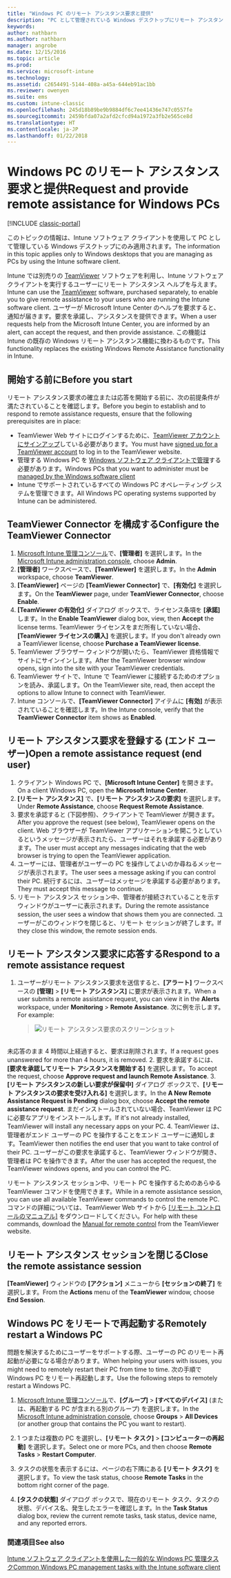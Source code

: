 ```yaml
---
title: "Windows PC のリモート アシスタンス要求と提供"
description: "PC として管理されている Windows デスクトップにリモート アシスタントを提供し、PC をリモートで起動するためにエンドユーザーまたは IT 監理者が行う手順について説明します。"
keywords: 
author: nathbarn
ms.author: nathbarn
manager: angrobe
ms.date: 12/15/2016
ms.topic: article
ms.prod: 
ms.service: microsoft-intune
ms.technology: 
ms.assetid: c2654491-5144-408a-a45a-644eb91ac1bb
ms.reviewer: owenyen
ms.suite: ems
ms.custom: intune-classic
ms.openlocfilehash: 245d18b89be9b9884df6c7ee41436e747c0557fe
ms.sourcegitcommit: 2459bfda07a2afd2cfcd94a1972a3fb2e565ce8d
ms.translationtype: HT
ms.contentlocale: ja-JP
ms.lasthandoff: 01/22/2018
---
```

# <a name="request-and-provide-remote-assistance-for-windows-pcs"></a><span data-ttu-id="62b84-103">Windows PC のリモート アシスタンス要求と提供</span><span class="sxs-lookup"><span data-stu-id="62b84-103">Request and provide remote assistance for Windows PCs</span></span>

[!INCLUDE [classic-portal](../includes/classic-portal.md)]

<span data-ttu-id="62b84-104">このトピックの情報は、Intune ソフトウェア クライアントを使用して PC として管理している Windows デスクトップにのみ適用されます。</span><span class="sxs-lookup"><span data-stu-id="62b84-104">The information in this topic applies only to Windows desktops that you are managing as PCs by using the Intune software client.</span></span>

<span data-ttu-id="62b84-105">Intune では別売りの [TeamViewer](https://www.teamviewer.com) ソフトウェアを利用し、Intune ソフトウェア クライアントを実行するユーザーにリモート アシスタンス ヘルプを与えます。</span><span class="sxs-lookup"><span data-stu-id="62b84-105">Intune can use the [TeamViewer](https://www.teamviewer.com) software, purchased separately, to enable you to give remote assistance to your users who are running the Intune software client.</span></span> <span data-ttu-id="62b84-106">ユーザーが Microsoft Intune Center のヘルプを要求すると、通知が届きます。要求を承諾し、アシスタンスを提供できます。</span><span class="sxs-lookup"><span data-stu-id="62b84-106">When a user requests help from the Microsoft Intune Center, you are informed by an alert, can accept the request, and then provide assistance.</span></span> <span data-ttu-id="62b84-107">この機能は Intune の既存の Windows リモート アシスタンス機能に換わるものです。</span><span class="sxs-lookup"><span data-stu-id="62b84-107">This functionality replaces the existing Windows Remote Assistance functionality in Intune.</span></span>


## <a name="before-you-start"></a><span data-ttu-id="62b84-108">開始する前に</span><span class="sxs-lookup"><span data-stu-id="62b84-108">Before you start</span></span>

<span data-ttu-id="62b84-109">リモート アシスタンス要求の確立または応答を開始する前に、次の前提条件が満たされていることを確認します。</span><span class="sxs-lookup"><span data-stu-id="62b84-109">Before you begin to establish and to respond to remote assistance requests, ensure that the following prerequisites are in place:</span></span>

- <span data-ttu-id="62b84-110">TeamViewer Web サイトにログインするために、[TeamViewer アカウントにサインアップ](https://login.teamviewer.com/LogOn#register)している必要があります。</span><span class="sxs-lookup"><span data-stu-id="62b84-110">You must have [signed up for a TeamViewer account](https://login.teamviewer.com/LogOn#register) to log in to the TeamViewer website.</span></span>
- <span data-ttu-id="62b84-111">管理する Windows PC を [Windows ソフトウェア クライアントで管理](manage-windows-pcs-with-microsoft-intune.md)する必要があります。</span><span class="sxs-lookup"><span data-stu-id="62b84-111">Windows PCs that you want to administer must be [managed by the Windows software client](manage-windows-pcs-with-microsoft-intune.md)</span></span>
- <span data-ttu-id="62b84-112">Intune でサポートされているすべての Windows PC オペレーティング システムを管理できます。</span><span class="sxs-lookup"><span data-stu-id="62b84-112">All Windows PC operating systems supported by Intune can be administered.</span></span>

## <a name="configure-the-teamviewer-connector"></a><span data-ttu-id="62b84-113">TeamViewer Connector を構成する</span><span class="sxs-lookup"><span data-stu-id="62b84-113">Configure the TeamViewer Connector</span></span>

1. <span data-ttu-id="62b84-114">[Microsoft Intune 管理コンソール](https://manage.microsoft.com)で、**[管理者]** を選択します。</span><span class="sxs-lookup"><span data-stu-id="62b84-114">In the [Microsoft Intune administration console](https://manage.microsoft.com), choose **Admin**.</span></span>
2. <span data-ttu-id="62b84-115">**[管理者]** ワークスペースで、**[TeamViewer]** を選択します。</span><span class="sxs-lookup"><span data-stu-id="62b84-115">In the **Admin** workspace, choose **TeamViewer**.</span></span>
3. <span data-ttu-id="62b84-116">**[TeamViewer]** ページの **[TeamViewer Connector]** で、**[有効化]** を選択します。</span><span class="sxs-lookup"><span data-stu-id="62b84-116">On the **TeamViewer** page, under **TeamViewer Connector**, choose **Enable**.</span></span>
4. <span data-ttu-id="62b84-117">**[TeamViewer の有効化]** ダイアログ ボックスで、ライセンス条項を **[承諾]** します。</span><span class="sxs-lookup"><span data-stu-id="62b84-117">In the **Enable TeamViewer** dialog box, view, then **Accept** the license terms.</span></span> <span data-ttu-id="62b84-118">TeamViewer ライセンスをまだ所有していない場合、**[TeamViewer ライセンスの購入]** を選択します。</span><span class="sxs-lookup"><span data-stu-id="62b84-118">If you don't already own a TeamViewer license, choose **Purchase a TeamViewer license**.</span></span>
5. <span data-ttu-id="62b84-119">TeamViewer ブラウザー ウィンドウが開いたら、TeamViewer 資格情報でサイトにサインインします。</span><span class="sxs-lookup"><span data-stu-id="62b84-119">After the TeamViewer browser window opens, sign into the site with your TeamViewer credentials.</span></span>
6. <span data-ttu-id="62b84-120">TeamViewer サイトで、Intune で TeamViewer に接続するためのオプションを読み、承諾します。</span><span class="sxs-lookup"><span data-stu-id="62b84-120">On the TeamViewer site, read, then accept the options to allow Intune to connect with TeamViewer.</span></span>
7. <span data-ttu-id="62b84-121">Intune コンソールで、**[TeamViewer Connector]** アイテムに **[有効]** が表示されていることを確認します。</span><span class="sxs-lookup"><span data-stu-id="62b84-121">In the Intune console, verify that the **TeamViewer Connector** item shows as **Enabled**.</span></span>


## <a name="open-a-remote-assistance-request-end-user"></a><span data-ttu-id="62b84-122">リモート アシスタンス要求を登録する (エンド ユーザー)</span><span class="sxs-lookup"><span data-stu-id="62b84-122">Open a remote assistance request (end user)</span></span>

1. <span data-ttu-id="62b84-123">クライアント Windows PC で、**[Microsoft Intune Center]** を開きます。</span><span class="sxs-lookup"><span data-stu-id="62b84-123">On a client Windows PC, open the **Microsoft Intune Center**.</span></span>
2. <span data-ttu-id="62b84-124">**[リモート アシスタンス]** で、**[リモート アシスタンスの要求]** を選択します。</span><span class="sxs-lookup"><span data-stu-id="62b84-124">Under **Remote Assistance**, choose **Request Remote Assistance**.</span></span>
3. <span data-ttu-id="62b84-125">要求を承認すると (下図参照)、クライアントで TeamViewer が開きます。</span><span class="sxs-lookup"><span data-stu-id="62b84-125">After you approve the request (see below), TeamViewer opens on the client.</span></span> <span data-ttu-id="62b84-126">Web ブラウザーが TeamViewer アプリケーションを開こうとしているというメッセージが表示されたら、ユーザーはそれを承諾する必要があります。</span><span class="sxs-lookup"><span data-stu-id="62b84-126">The user must accept any messages indicating that the web browser is trying to open the TeamViewer application.</span></span>
4. <span data-ttu-id="62b84-127">ユーザーには、管理者がユーザーの PC を操作してよいのか尋ねるメッセージが表示されます。</span><span class="sxs-lookup"><span data-stu-id="62b84-127">The user sees a message asking if you can control their PC.</span></span> <span data-ttu-id="62b84-128">続行するには、ユーザーはメッセージを承諾する必要があります。</span><span class="sxs-lookup"><span data-stu-id="62b84-128">They must accept this message to continue.</span></span>
5. <span data-ttu-id="62b84-129">リモート アシスタンス セッション中、管理者が接続されていることを示すウィンドウがユーザーに表示されます。</span><span class="sxs-lookup"><span data-stu-id="62b84-129">During the remote assistance session, the user sees a window that shows them you are connected.</span></span> <span data-ttu-id="62b84-130">ユーザーがこのウィンドウを閉じると、リモート セッションが終了します。</span><span class="sxs-lookup"><span data-stu-id="62b84-130">If they close this window, the remote session ends.</span></span>

## <a name="respond-to-a-remote-assistance-request"></a><span data-ttu-id="62b84-131">リモート アシスタンス要求に応答する</span><span class="sxs-lookup"><span data-stu-id="62b84-131">Respond to a remote assistance request</span></span>

1. <span data-ttu-id="62b84-132">ユーザーがリモート アシスタンス要求を送信すると、**[アラート]** ワークスペースの **[管理]**  >  **[リモート アシスタンス]** に要求が表示されます。</span><span class="sxs-lookup"><span data-stu-id="62b84-132">When a user submits a remote assistance request, you can view it in the **Alerts** workspace, under **Monitoring** > **Remote Assistance**.</span></span> <span data-ttu-id="62b84-133">次に例を示します。</span><span class="sxs-lookup"><span data-stu-id="62b84-133">For example:</span></span>
   > ![リモート アシスタンス要求のスクリーンショット](./media/team-viewer.png)

<br><span data-ttu-id="62b84-135">未応答のまま 4 時間以上経過すると、要求は削除されます。</span><span class="sxs-lookup"><span data-stu-id="62b84-135">If a request goes unanswered for more than 4 hours, it is removed.</span></span>
2. <span data-ttu-id="62b84-136">要求を承諾するには、**[要求を承認してリモート アシスタンスを開始する]** を選択します。</span><span class="sxs-lookup"><span data-stu-id="62b84-136">To accept the request, choose **Approve request and launch Remote Assistance**.</span></span>
3. <span data-ttu-id="62b84-137">**[リモート アシスタンスの新しい要求が保留中]** ダイアログ ボックスで、**[リモート アシスタンスの要求を受け入れる]** を選択します。</span><span class="sxs-lookup"><span data-stu-id="62b84-137">In the **A New Remote Assistance Request is Pending** dialog box, choose **Accept the remote assistance request**.</span></span> <span data-ttu-id="62b84-138">まだインストールされていない場合、TeamViewer は PC に必要なアプリをインストールします。</span><span class="sxs-lookup"><span data-stu-id="62b84-138">If it's not already installed, TeamViewer will install any necessary apps on your PC.</span></span>
4. <span data-ttu-id="62b84-139">TeamViewer は、管理者がエンド ユーザーの PC を操作することをエンド ユーザーに通知します。</span><span class="sxs-lookup"><span data-stu-id="62b84-139">TeamViewer then notifies the end user that you want to take control of their PC.</span></span> <span data-ttu-id="62b84-140">ユーザーがこの要求を承諾すると、TeamViewer ウィンドウが開き、管理者は PC を操作できます。</span><span class="sxs-lookup"><span data-stu-id="62b84-140">After the user has accepted the request, the TeamViewer windows opens, and you can control the PC.</span></span>

<span data-ttu-id="62b84-141">リモート アシスタンス セッション中、リモート PC を操作するためのあらゆる TeamViewer コマンドを使用できます。</span><span class="sxs-lookup"><span data-stu-id="62b84-141">While in a remote assistance session, you can use all available TeamViewer commands to control the remote PC.</span></span> <span data-ttu-id="62b84-142">コマンドの詳細については、TeamViewer Web サイトから [[リモート コントロールのマニュアル]](http://www.teamviewer.com/en/support/documents/) をダウンロードしてください。</span><span class="sxs-lookup"><span data-stu-id="62b84-142">For help with these commands, download the [Manual for remote control](http://www.teamviewer.com/en/support/documents/) from the TeamViewer website.</span></span>

## <a name="close-the-remote-assistance-session"></a><span data-ttu-id="62b84-143">リモート アシスタンス セッションを閉じる</span><span class="sxs-lookup"><span data-stu-id="62b84-143">Close the remote assistance session</span></span>

<span data-ttu-id="62b84-144">**[TeamViewer]** ウィンドウの **[アクション]** メニューから **[セッションの終了]** を選択します。</span><span class="sxs-lookup"><span data-stu-id="62b84-144">From the **Actions** menu of the **TeamViewer** window, choose **End Session**.</span></span>

## <a name="remotely-restart-a-windows-pc"></a><span data-ttu-id="62b84-145">Windows PC をリモートで再起動する</span><span class="sxs-lookup"><span data-stu-id="62b84-145">Remotely restart a Windows PC</span></span>
<span data-ttu-id="62b84-146">問題を解決するためにユーザーをサポートする際、ユーザーの PC のリモート再起動が必要になる場合があります。</span><span class="sxs-lookup"><span data-stu-id="62b84-146">When helping your users with issues, you might need to remotely restart their PC from time to time.</span></span> <span data-ttu-id="62b84-147">次の手順で Windows PC をリモート再起動します。</span><span class="sxs-lookup"><span data-stu-id="62b84-147">Use the following steps to remotely restart a Windows PC.</span></span>

1.  <span data-ttu-id="62b84-148">[Microsoft Intune 管理コンソール](https://manage.microsoft.com/)で、**[グループ]** &gt; **[すべてのデバイス]** (または、再起動する PC が含まれる別のグループ) を選択します。</span><span class="sxs-lookup"><span data-stu-id="62b84-148">In the [Microsoft Intune administration console](https://manage.microsoft.com/), choose **Groups** &gt; **All Devices** (or another group that contains the PC you want to restart).</span></span>

2.  <span data-ttu-id="62b84-149">1 つまたは複数の PC を選択し、**[リモート タスク]** &gt; **[コンピューターの再起動]** を選択します。</span><span class="sxs-lookup"><span data-stu-id="62b84-149">Select one or more PCs, and then choose **Remote Tasks** &gt; **Restart Computer**.</span></span>

3.  <span data-ttu-id="62b84-150">タスクの状態を表示するには、ページの右下隅にある **[リモート タスク]** を選択します。</span><span class="sxs-lookup"><span data-stu-id="62b84-150">To view the task status, choose **Remote Tasks** in the bottom right corner of the page.</span></span>

4.  <span data-ttu-id="62b84-151">**[タスクの状態]** ダイアログ ボックスで、現在のリモート タスク、タスクの状態、デバイス名、発生したエラーを確認します。</span><span class="sxs-lookup"><span data-stu-id="62b84-151">In the **Task Status** dialog box, review the current remote tasks, task status, device name, and any reported errors.</span></span>

### <a name="see-also"></a><span data-ttu-id="62b84-152">関連項目</span><span class="sxs-lookup"><span data-stu-id="62b84-152">See also</span></span>

[<span data-ttu-id="62b84-153">Intune ソフトウェア クライアントを使用した一般的な Windows PC 管理タスク</span><span class="sxs-lookup"><span data-stu-id="62b84-153">Common Windows PC management tasks with the Intune software client</span></span>](common-windows-pc-management-tasks-with-the-microsoft-intune-computer-client.md)